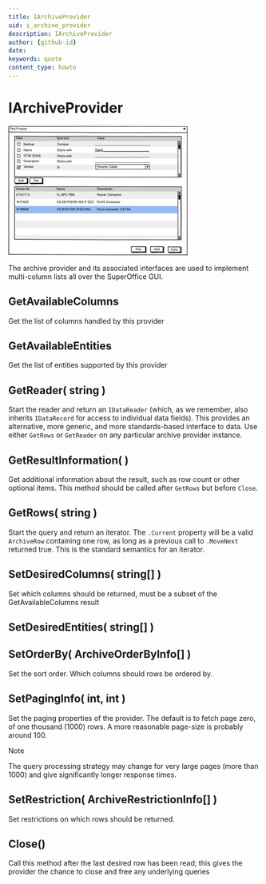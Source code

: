 ```yaml
---
title: IArchiveProvider
uid: i_archive_provider
description: IArchiveProvider
author: {github-id}
date:
keywords: quote
content_type: howto
---
```


# IArchiveProvider

![24][img1]

The archive provider and its associated interfaces are used to implement multi-column lists all over the SuperOffice GUI.

## GetAvailableColumns

Get the list of columns handled by this provider

## GetAvailableEntities

Get the list of entities supported by this provider

## GetReader( string )

Start the reader and return an `IDataReader` (which, as we remember, also inherits `IDataRecord` for access to individual data fields). This provides an alternative, more generic, and more standards-based interface to data. Use either `GetRows` or `GetReader` on any particular archive provider instance.

## GetResultInformation( )

Get additional information about the result, such as row count or other optional items. This method should be called after `GetRows` but before `Close`.

## GetRows( string )

Start the query and return an iterator. The `.Current` property will be a valid `ArchiveRow` containing one row, as long as a previous call to `.MoveNext` returned true. This is the standard semantics for an iterator.

## SetDesiredColumns( string[] )

Set which columns should be returned, must be a subset of the GetAvailableColumns result

## SetDesiredEntities( string[] )

## SetOrderBy( ArchiveOrderByInfo[] )

Set the sort order. Which columns should rows be ordered by.

## SetPagingInfo( int, int )

Set the paging properties of the provider. The default is to fetch page zero, of one thousand (1000) rows. A more reasonable page-size is probably around 100.

> [!NOTE]
> The query processing strategy may change for very large pages (more than 1000) and give significantly longer response times.

## SetRestriction( ArchiveRestrictionInfo[] )

Set restrictions on which rows should be returned.

## Close()

Call this method after the last desired row has been read; this gives the provider the chance to close and free any underlying queries

<!-- Referenced images -->
[img1]: media/image024.jpg
